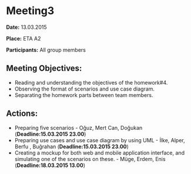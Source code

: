 # Meeting3 #

**Date:** 13.03.2015

**Place:** ETA A2

**Participants:**  All group members

## Meeting Objectives: ##


  * Reading and understanding the objectives of the homework#4.
  * Observing the format of scenarios and use case diagram.
  * Separating the homework parts between team members.

## Actions: ##


  * Preparing five scenarios - Oğuz, Mert Can, Doğukan (**Deadline:15.03.2015 23.00**)
  * Preparing use cases and use case diagram by using UML - İlke, Alper, Berfu , Buğrahan (**Deadline:15.03.2015 23.00**)
  * Creating a mockup for both web and mobile application interface, and simulating one of the scenarios on these. - Müge, Erdem, Enis (**Deadline:18.03.2015 13.00**)